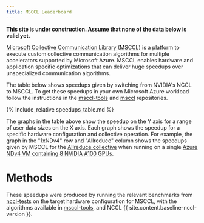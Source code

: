 ```yaml
---
title: MSCCL Leaderboard
---
```


**This site is under construction. Assume that none of the data below is valid yet.**

[Microsoft Collective Communication Library (MSCCL)](https://github.com/microsoft/msccl) is a platform to execute custom
collective communication algorithms for multiple accelerators supported by Microsoft Azure. MSCCL enables hardware and
application specific optimizations that can deliver huge speedups over unspecialized communication algorithms.

The table below shows speedups given by switching from NVIDIA's NCCL to MSCCL. To get these speedups in your own Microsoft Azure workload
follow the instructions in the [msccl-tools](https://github.com/microsoft/msccl-tools#readme) and [msccl](https://github.com/microsoft/msccl#readme) repositories.

{% include_relative speedups_table.md %}

The graphs in the table above show the speedup on the Y axis for a range of user data sizes on the X axis. Each graph shows the
speedup for a specific hardware configuration and collective operation. For example, the graph in the "1xNDv4" row and
"Allreduce" column shows the speedups given by MSCCL for the [Allreduce
collective](https://en.wikipedia.org/wiki/Collective_operation#All-Reduce_[5]) when running on a single [Azure NDv4 VM containing 8
NVIDIA A100 GPUs](https://docs.microsoft.com/en-us/azure/virtual-machines/nda100-v4-series).

# Methods

These speedups were produced by running the relevant benchmarks from [nccl-tests](https://github.com/NVIDIA/nccl-tests)
on the target hardware configuration for MSCCL, with the algorithms available in [msccl-tools](https://github.com/microsoft/msccl-tools), and NCCL {{ site.content.baseline-nccl-version }}.